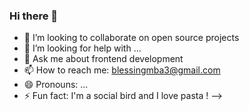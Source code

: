 ### Hi there 👋

- 👯 I’m looking to collaborate on open source projects 
- 🤔 I’m looking for help with ...
- 💬 Ask me about frontend development 
- 📫 How to reach me: blessingmba3@gmail.com
- 😄 Pronouns: ...
- ⚡ Fun fact: I'm a social bird and I love pasta !
-->

